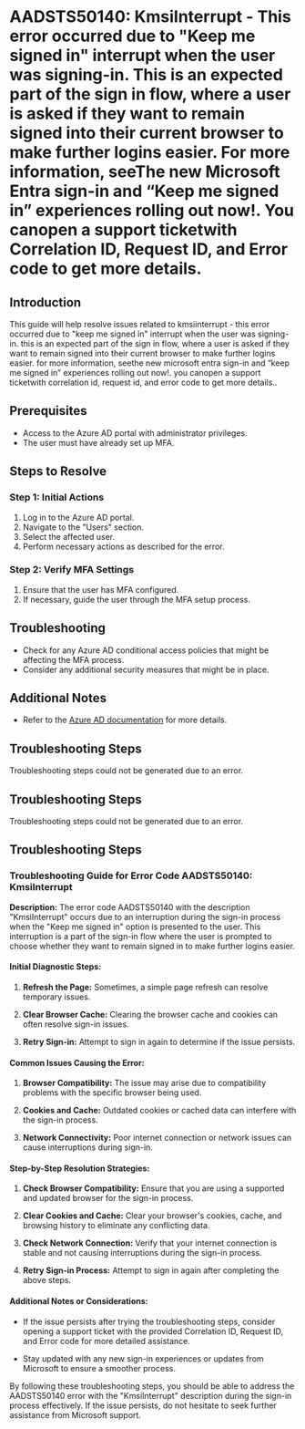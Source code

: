 # AADSTS50140: KmsiInterrupt - This error occurred due to "Keep me signed in" interrupt when the user was signing-in. This is an expected part of the sign in flow, where a user is asked if they want to remain signed into their current browser to make further logins easier. For more information, seeThe new Microsoft Entra sign-in and “Keep me signed in” experiences rolling out now!. You canopen a support ticketwith Correlation ID, Request ID, and Error code to get more details.

## Introduction
This guide will help resolve issues related to kmsiinterrupt - this error occurred due to "keep me signed in" interrupt when the user was signing-in. this is an expected part of the sign in flow, where a user is asked if they want to remain signed into their current browser to make further logins easier. for more information, seethe new microsoft entra sign-in and “keep me signed in” experiences rolling out now!. you canopen a support ticketwith correlation id, request id, and error code to get more details..

## Prerequisites
- Access to the Azure AD portal with administrator privileges.
- The user must have already set up MFA.

## Steps to Resolve

### Step 1: Initial Actions
1. Log in to the Azure AD portal.
2. Navigate to the "Users" section.
3. Select the affected user.
4. Perform necessary actions as described for the error.

### Step 2: Verify MFA Settings
1. Ensure that the user has MFA configured.
2. If necessary, guide the user through the MFA setup process.

## Troubleshooting
- Check for any Azure AD conditional access policies that might be affecting the MFA process.
- Consider any additional security measures that might be in place.

## Additional Notes
- Refer to the [Azure AD documentation](https://learn.microsoft.com/en-us/azure/active-directory/) for more details.


## Troubleshooting Steps
Troubleshooting steps could not be generated due to an error.

## Troubleshooting Steps
Troubleshooting steps could not be generated due to an error.

## Troubleshooting Steps
### Troubleshooting Guide for Error Code AADSTS50140: KmsiInterrupt

**Description:** 
The error code AADSTS50140 with the description "KmsiInterrupt" occurs due to an interruption during the sign-in process when the "Keep me signed in" option is presented to the user. This interruption is a part of the sign-in flow where the user is prompted to choose whether they want to remain signed in to make further logins easier.

#### Initial Diagnostic Steps:
1. **Refresh the Page:** Sometimes, a simple page refresh can resolve temporary issues.
   
2. **Clear Browser Cache:** Clearing the browser cache and cookies can often resolve sign-in issues.

3. **Retry Sign-in:** Attempt to sign in again to determine if the issue persists.

#### Common Issues Causing the Error:
1. **Browser Compatibility:** The issue may arise due to compatibility problems with the specific browser being used.
   
2. **Cookies and Cache:** Outdated cookies or cached data can interfere with the sign-in process.
   
3. **Network Connectivity:** Poor internet connection or network issues can cause interruptions during sign-in.

#### Step-by-Step Resolution Strategies:
1. **Check Browser Compatibility:** Ensure that you are using a supported and updated browser for the sign-in process.
   
2. **Clear Cookies and Cache:** Clear your browser's cookies, cache, and browsing history to eliminate any conflicting data.

3. **Check Network Connection:** Verify that your internet connection is stable and not causing interruptions during the sign-in process.

4. **Retry Sign-in Process:** Attempt to sign in again after completing the above steps.

#### Additional Notes or Considerations:
- If the issue persists after trying the troubleshooting steps, consider opening a support ticket with the provided Correlation ID, Request ID, and Error code for more detailed assistance.
   
- Stay updated with any new sign-in experiences or updates from Microsoft to ensure a smoother process.

By following these troubleshooting steps, you should be able to address the AADSTS50140 error with the "KmsiInterrupt" description during the sign-in process effectively. If the issue persists, do not hesitate to seek further assistance from Microsoft support.